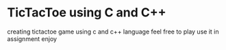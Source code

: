 # TicTacToe using C and C++
 creating tictactoe game using c and c++ language
 feel free to play
 use it in assignment
 enjoy
